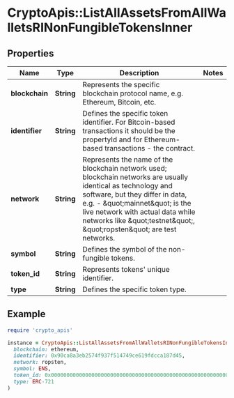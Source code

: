 # CryptoApis::ListAllAssetsFromAllWalletsRINonFungibleTokensInner

## Properties

| Name | Type | Description | Notes |
| ---- | ---- | ----------- | ----- |
| **blockchain** | **String** | Represents the specific blockchain protocol name, e.g. Ethereum, Bitcoin, etc. |  |
| **identifier** | **String** | Defines the specific token identifier. For Bitcoin-based transactions it should be the propertyId and for Ethereum-based transactions - the contract. |  |
| **network** | **String** | Represents the name of the blockchain network used; blockchain networks are usually identical as technology and software, but they differ in data, e.g. - \&quot;mainnet\&quot; is the live network with actual data while networks like \&quot;testnet\&quot;, \&quot;ropsten\&quot; are test networks. |  |
| **symbol** | **String** | Defines the symbol of the non-fungible tokens. |  |
| **token_id** | **String** | Represents tokens&#39; unique identifier. |  |
| **type** | **String** | Defines the specific token type. |  |

## Example

```ruby
require 'crypto_apis'

instance = CryptoApis::ListAllAssetsFromAllWalletsRINonFungibleTokensInner.new(
  blockchain: ethereum,
  identifier: 0x90ca8a3eb2574f937f514749ce619fdcca187d45,
  network: ropsten,
  symbol: ENS,
  token_id: 0x000000000000000000000000000000000000000000000000000000000000195b,
  type: ERC-721
)
```

